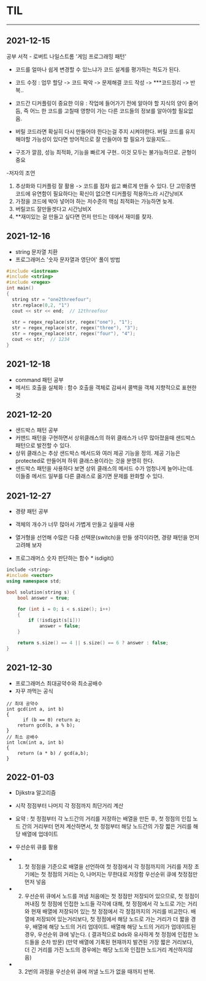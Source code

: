 # TIL

***
## 2021-12-15
공부 서적 - 로버트 나일스트롬 '게임 프로그래밍 패턴'

- 코드를 얼마나 쉽게 변경할 수 있느냐가 코드 설계를 평가하는 척도가 된다.
- 코드 수정 : 업무 할당 -> 코드 팍악 -> 문제해결 코드 작성 -> ***코드정리 -> 반복..   
- 코드간 디커플링이 중요한 이유 : 작업에 들어가기 전에 알아야 할 지식의 양이 줄어듬, 즉 어느 한 코드를 고칠때 영향이 가는 다른 코드들의 정보를 알아야할 필요없음.
- 버릴 코드라면 확실히 다시 만들어야 한다는걸 주지 시켜야한다. 버릴 코드를 유지해야할 가능성이 있다면 방어적으로 잘 만들어야 할 필요가 있을지도...

- 구조가 깔끔, 성능 최적화, 기능을 빠르게 구현..  이것 모두는 불가능하므로. 균형이 중요

-저자의 조언
1. 추상화와 디커플링 잘 활용 -> 코드를 점차 쉽고 빠르게 만들 수 있다. 단 고민중엔 코드에 유연함이 필요하다는 확신이 없으면 디커플링 적용하느라 시간낭비X
2. 가정을 코드에 박아 넣어야 하는 저수준의 핵심 최적화는 가능하면 늦게.
3. 버릴코드 잘만들겟다고 시간낭비X
4. **재미있는 걸 만들고 싶다면 먼저 만드는 데에서 재미를 찾자.


## 2021-12-16
- string 문자열 치환
- 프로그래머스 '숫자 문자열과 영단어' 풀이 방법
```c++
#include <iostream>
#include <string>
#include <regex>
int main()
{
  string str = "one2threefour";
  str.replace(0,2, "1")
  cout << str << end;  // 12threefour
  
  str = regex_replace(str, regex("one"), "1");
  str = regex_replace(str, regex("three"), "3");
  str = regex_replace(str, regex("four"), "4");
  cout << str;  // 1234
}
```
## 2021-12-18
- command 패턴 공부
- 메서드 호출을 실체화 : 함수 호출을 객체로 감싸서 콜백을 객체 지향적으로 표현한 것

## 2021-12-20
- 샌드박스 패턴 공부
- 커맨드 패턴을 구현하면서 상위클래스의 하위 클래스가 너무 많아졌을때 샌드박스 패턴으로 발전할 수 있다.
- 상위 클래스는 추상 샌드박스 메서드와 여러 제공 기능을 정의. 제공 기능은 protected로 만들어져 하위 클래스용이라는 것을 분명히 한다.
- 샌드박스 패턴을 사용하다 보면 상위 클래스의 메서드 수가 엄청나게 늘어나는데. 이들중 메서드 일부를 다른 클래스로 옮기면 문제를 완화할 수 있다.

## 2021-12-27
- 경량 패턴 공부
- 객체의 개수가 너무 많아서 가볍게 만들고 싶을때 사용
- 열거형을 선언해 수많은 다중 선택문(switch)을 만들 생각이라면, 경량 패턴을 먼저 고려해 보자

- 프로그래머스 숫자 판단하는 함수  * isdigit()
```c++
include <string>
#include <vector>
using namespace std;

bool solution(string s) {
    bool answer = true;

    for (int i = 0; i < s.size(); i++)
    {
        if (!isdigit(s[i]))
            answer = false;
    }

    return s.size() == 4 || s.size() == 6 ? answer : false;
}

```
## 2021-12-30
 - 프로그래머스 최대공약수와 최소공배수
 - 자꾸 까먹는 공식

```
// 최대 공약수
int gcd(int a, int b)
{
	  if (b == 0) return a;
    return gcd(b, a % b);    
}
// 최소 공배수
int lcm(int a, int b)
{
    return (a * b) / gcd(a,b);
}

```
## 2022-01-03
- Djikstra 알고리즘
- 시작 정점부터 나머지 각 정점까지 최단거리 계산

- 요약 : 첫 정점부터 각 노드간의 거리를 저장하는 배열을 만든 후, 첫 정점의 인집 노드 간의 거리부터 먼저 계산하면서,
        첫 정점부터 해당 노드간의 가장 짧은 거리를 해당 배열에 업데이트

- 우선순위 큐를 활용

- 1) 첫 정점을 기준으로 배열을 선언하여 첫 정점에서 각 정점까지의 거리를 저장
     초기에는 첫 정점의 거리는 0, 나머지는 무한대로 저장함
     우선순위 큐에 첫정점만 먼저 넣음

- 2) 우선순위 큐에서 노드를 꺼냄
     처음에는 첫 정점만 저장되어 있으므로, 첫 정점이 꺼내짐
     첫 정점에 인접한 노드들 각각에 대해, 첫 정점에서 각 노드로 가는 거리와 현재 배열에 저장되어 있는 첫 정점에서 각 정점까지의 거리를 비교한다.
     배열에 저장되어 있는거리보다, 첫 정점에서 해당 노드로 가는 거리가 더 짧을 경우, 배열에 해당 노드의 거리 업데이트.
     배열해 해당 노드의 거리가 업데이트된 경우, 우선순위 큐에 넣는다. ( 결과적으로 bds와 유사하게 첫 정점에 인접한 노드들을 순차 방문)
     (만약 배열에 기록된 현재까지 발견된 가장 짧은 거리보다, 더 긴 거리를 가진 노드의 경우에는 해당 노드와 인접한 노드거리 계산하지않음)

- 3) 2번의 과정을 우선순위 큐에 꺼낼 노드가 없을 때까지 반복.
